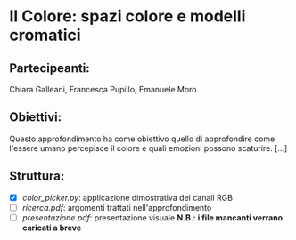 # Il Colore: spazi colore e modelli cromatici

## Partecipeanti:
Chiara Galleani, Francesca Pupillo, Emanuele Moro.

## Obiettivi:
Questo approfondimento ha come obiettivo quello di approfondire come l'essere umano percepisce il colore e quali emozioni possono scaturire.
[...]

## Struttura:
  - [x] _color_picker.py_: applicazione dimostrativa dei canali RGB
  - [ ] _ricerca.pdf_: argomenti trattati nell'approfondimento
  - [ ] _presentazione.pdf_: presentazione visuale
__N.B.: i file mancanti verrano caricati a breve__
